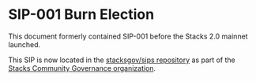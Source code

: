 # SIP-001 Burn Election

This document formerly contained SIP-001 before the Stacks 2.0 mainnet launched.

This SIP is now located in the [stacksgov/sips repository](https://github.com/stacksgov/sips/blob/main/sips/sip-001/sip-001-burn-election.md) as part of the [Stacks Community Governance organization](https://github.com/stacksgov).
